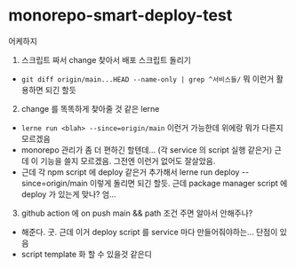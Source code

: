 # monorepo-smart-deploy-test
어케하지


1. 스크립트 짜서 change 찾아서 배포 스크립트 돌리기
  - `git diff origin/main...HEAD --name-only | grep ^서비스들/` 뭐 이런거 활용하면 되긴 할듯
2. change 를 똑똑하게 찾아줄 것 같은 lerne
  - `lerne run <blah> --since=origin/main` 이런거 가능한데 위에랑 뭐가 다른지 모르겠음
  - monorepo 관리가 좀 더 편하긴 할텐데... (각 service 의 script 실행 같은거) 근데 이 기능을 쓸지 모르겠음. 그전엔 이런거 없어도 잘살았음.
  - 근데 각 npm script 에 deploy 같은거 추가해서 lerne run deploy --since=origin/main 이렇게 돌리면 되긴 할듯. 근데 package manager script 에 deploy 가 있는게 맞나? 엄...
3. github action 에 on push main && path 조건 주면 알아서 안해주나?
  - 해준다. 굿. 근데 이거 deploy script 를 service 마다 만들어줘야하는... 단점이 있음
  - script template 화 할 수 있을것 같은디
